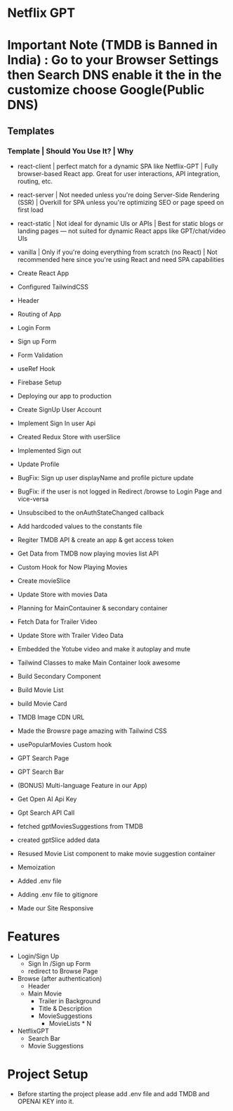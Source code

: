 # Netflix GPT

# Important Note (TMDB is Banned in India) : Go to your Browser Settings then Search DNS enable it the in the customize choose Google(Public DNS)

## Templates

### Template | Should You Use It? | Why

- react-client | perfect match for a dynamic SPA like Netflix-GPT | Fully browser-based React app. Great for user interactions, API integration, routing, etc.

- react-server | Not needed unless you're doing Server-Side Rendering (SSR) | Overkill for SPA unless you're optimizing SEO or page speed on first load

- react-static | Not ideal for dynamic UIs or APIs | Best for static blogs or landing pages — not suited for dynamic React apps like GPT/chat/video UIs

- vanilla | Only if you're doing everything from scratch (no React) | Not recommended here since you're using React and need SPA capabilities

- Create React App
- Configured TailwindCSS 
- Header
- Routing of App
- Login Form
- Sign up Form
- Form Validation
- useRef Hook
- Firebase Setup
- Deploying our app to production
- Create SignUp User Account
- Implement Sign In user Api
- Created Redux Store with userSlice
- Implemented Sign out 
- Update Profile
- BugFix: Sign up user displayName and profile picture update
- BugFix: if the user is not logged in Redirect /browse to Login Page and vice-versa
- Unsubscibed to the onAuthStateChanged callback
- Add hardcoded values to the constants file
- Regiter TMDB API & create an app & get access token
- Get Data from TMDB now playing movies list API
- Custom Hook for Now Playing Movies
- Create movieSlice
- Update Store with movies Data
- Planning for MainContauiner & secondary container
- Fetch Data for Trailer Video
- Update Store with Trailer Video Data
- Embedded the Yotube video and make it autoplay and mute
- Tailwind Classes to make Main Container look awesome
- Build Secondary Component
- Build Movie List
- build Movie Card
- TMDB Image CDN URL
- Made the Browsre page amazing with Tailwind CSS
- usePopularMovies Custom hook
- GPT Search Page
- GPT Search Bar
- (BONUS) Multi-language Feature in our App)
- Get Open AI Api Key 
- Gpt Search API Call
- fetched gptMoviesSuggestions from TMDB
- created gptSlice added data
- Resused Movie List component to make movie suggestion container
- Memoization
- Added .env file
- Adding .env file to gitignore
- Made our Site Responsive

# Features
- Login/Sign Up
    - Sign In /Sign up Form
    - redirect to Browse Page
- Browse (after authentication)
    - Header
    - Main Movie
        - Trailer in Background
        - Title & Description
        - MovieSuggestions
            - MovieLists * N 
- NetflixGPT
    - Search Bar
    - Movie Suggestions



# Project Setup
- Before starting the project please add .env file and add TMDB and OPENAI KEY into it.
